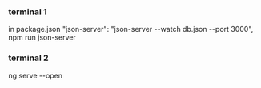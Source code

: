 
### terminal 1
in package.json "json-server": "json-server --watch db.json --port 3000",
npm run json-server
### terminal 2
ng serve --open